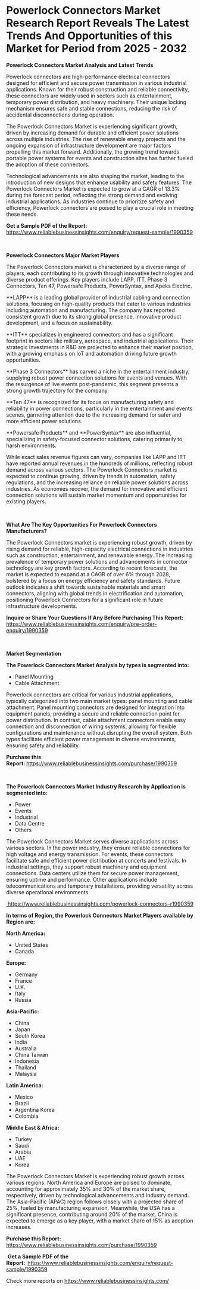<p><h1>Powerlock Connectors Market Research Report Reveals The Latest Trends And Opportunities of this Market for Period from 2025 - 2032</h1></p><p><strong>Powerlock Connectors Market Analysis and Latest Trends</strong></p>
<p><p>Powerlock connectors are high-performance electrical connectors designed for efficient and secure power transmission in various industrial applications. Known for their robust construction and reliable connectivity, these connectors are widely used in sectors such as entertainment, temporary power distribution, and heavy machinery. Their unique locking mechanism ensures safe and stable connections, reducing the risk of accidental disconnections during operation.</p><p>The Powerlock Connectors Market is experiencing significant growth, driven by increasing demand for durable and efficient power solutions across multiple industries. The rise of renewable energy projects and the ongoing expansion of infrastructure development are major factors propelling this market forward. Additionally, the growing trend towards portable power systems for events and construction sites has further fueled the adoption of these connectors.</p><p>Technological advancements are also shaping the market, leading to the introduction of new designs that enhance usability and safety features. The Powerlock Connectors Market is expected to grow at a CAGR of 13.3% during the forecast period, reflecting the strong demand and evolving industrial applications. As industries continue to prioritize safety and efficiency, Powerlock connectors are poised to play a crucial role in meeting these needs.</p></p>
<p><strong>Get a Sample PDF of the Report:&nbsp;</strong> <a href="https://www.reliablebusinessinsights.com/enquiry/request-sample/1990359?utm_campaign=2317&utm_medium=2&utm_source=Github&utm_content=ia&utm_term=20022025&utm_id=powerlock-connectors">https://www.reliablebusinessinsights.com/enquiry/request-sample/1990359</a></p>
<p>&nbsp;</p>
<p><strong>Powerlock Connectors Major Market Players</strong></p>
<p><p>The Powerlock Connectors market is characterized by a diverse range of players, each contributing to its growth through innovative technologies and diverse product offerings. Key players include LAPP, ITT, Phase 3 Connectors, Ten 47, Powersafe Products, PowerSyntax, and Apeks Electric.</p><p>**LAPP** is a leading global provider of industrial cabling and connection solutions, focusing on high-quality products that cater to various industries including automation and manufacturing. The company has reported consistent growth due to its strong global presence, innovative product development, and a focus on sustainability.</p><p>**ITT** specializes in engineered connectors and has a significant footprint in sectors like military, aerospace, and industrial applications. Their strategic investments in R&D are projected to enhance their market position, with a growing emphasis on IoT and automation driving future growth opportunities.</p><p>**Phase 3 Connectors** has carved a niche in the entertainment industry, supplying robust power connection solutions for events and venues. With the resurgence of live events post-pandemic, this segment presents a strong growth trajectory for the company.</p><p>**Ten 47** is recognized for its focus on manufacturing safety and reliability in power connections, particularly in the entertainment and events scenes, garnering attention due to the increasing demand for safer and more efficient power solutions.</p><p>**Powersafe Products** and **PowerSyntax** are also influential, specializing in safety-focused connector solutions, catering primarily to harsh environments.</p><p>While exact sales revenue figures can vary, companies like LAPP and ITT have reported annual revenues in the hundreds of millions, reflecting robust demand across various sectors. The Powerlock Connectors market is expected to continue growing, driven by trends in automation, safety regulations, and the increasing reliance on reliable power solutions across industries. As economies recover, the demand for innovative and efficient connection solutions will sustain market momentum and opportunities for existing players.</p></p>
<p>&nbsp;</p>
<p><strong>What Are The Key Opportunities For Powerlock Connectors Manufacturers?</strong></p>
<p><p>The Powerlock Connectors market is experiencing robust growth, driven by rising demand for reliable, high-capacity electrical connections in industries such as construction, entertainment, and renewable energy. The increasing prevalence of temporary power solutions and advancements in connector technology are key growth factors. According to recent forecasts, the market is expected to expand at a CAGR of over 6% through 2028, bolstered by a focus on energy efficiency and safety standards. Future outlook indicates a shift towards sustainable materials and smart connectors, aligning with global trends in electrification and automation, positioning Powerlock Connectors for a significant role in future infrastructure developments.</p></p>
<p><strong>Inquire or Share Your Questions If Any Before Purchasing This Report:</strong> <a href="https://www.reliablebusinessinsights.com/enquiry/pre-order-enquiry/1990359?utm_campaign=2317&utm_medium=2&utm_source=Github&utm_content=ia&utm_term=20022025&utm_id=powerlock-connectors">https://www.reliablebusinessinsights.com/enquiry/pre-order-enquiry/1990359</a></p>
<p>&nbsp;</p>
<p><strong>Market Segmentation</strong></p>
<p><strong>The Powerlock Connectors Market Analysis by types is segmented into:</strong></p>
<p><ul><li>Panel Mounting</li><li>Cable Attachment</li></ul></p>
<p><p>Powerlock connectors are critical for various industrial applications, typically categorized into two main market types: panel mounting and cable attachment. Panel mounting connectors are designed for integration into equipment panels, providing a secure and reliable connection point for power distribution. In contrast, cable attachment connectors enable easy connection and disconnection of wiring systems, allowing for flexible configurations and maintenance without disrupting the overall system. Both types facilitate efficient power management in diverse environments, ensuring safety and reliability.</p></p>
<p><strong>Purchase this Report:&nbsp;</strong><a href="https://www.reliablebusinessinsights.com/purchase/1990359?utm_campaign=2317&utm_medium=2&utm_source=Github&utm_content=ia&utm_term=20022025&utm_id=powerlock-connectors">https://www.reliablebusinessinsights.com/purchase/1990359</a></p>
<p>&nbsp;</p>
<p><strong>The Powerlock Connectors Market Industry Research by Application is segmented into:</strong></p>
<p><ul><li>Power</li><li>Events</li><li>Industrial</li><li>Data Centre</li><li>Others</li></ul></p>
<p><p>The Powerlock Connectors Market serves diverse applications across various sectors. In the power industry, they ensure reliable connections for high voltage and energy transmission. For events, these connectors facilitate safe and efficient power distribution at concerts and festivals. In industrial settings, they support robust machinery and equipment connections. Data centers utilize them for secure power management, ensuring uptime and performance. Other applications include telecommunications and temporary installations, providing versatility across diverse operational environments.</p></p>
<p><a href="https://www.reliablebusinessinsights.com/powerlock-connectors-r1990359?utm_campaign=2317&utm_medium=2&utm_source=Github&utm_content=ia&utm_term=20022025&utm_id=powerlock-connectors">&nbsp;https://www.reliablebusinessinsights.com/powerlock-connectors-r1990359</a></p>
<p><strong>In terms of Region, the Powerlock Connectors Market Players available by Region are:</strong></p>
<p>
    <p> <strong> North America: </strong>
        <ul>
            <li>United States</li>
            <li>Canada</li>
        </ul>
        </p> 
    <p> <strong> Europe: </strong>
        <ul>
            <li>Germany</li>
            <li>France</li>
            <li>U.K.</li>
            <li>Italy</li>
            <li>Russia</li>
        </ul>
        </p> 
    <p> <strong> Asia-Pacific: </strong>
        <ul>
            <li>China</li>
            <li>Japan</li>
            <li>South Korea</li>
            <li>India</li>
            <li>Australia</li>
            <li>China Taiwan</li>
            <li>Indonesia</li>
            <li>Thailand</li>
            <li>Malaysia</li>
        </ul>
        </p> 
    <p> <strong> Latin America: </strong>
        <ul>
            <li>Mexico</li>
            <li>Brazil</li>
            <li>Argentina Korea</li>
            <li>Colombia</li>
        </ul>
        </p> 
    <p> <strong> Middle East & Africa: </strong>
        <ul>
            <li>Turkey</li>
            <li>Saudi</li>
            <li>Arabia</li>
            <li>UAE</li>
            <li>Korea</li>
        </ul>
    </p>
    </p>
<p><p>The Powerlock Connectors Market is experiencing robust growth across various regions. North America and Europe are poised to dominate, accounting for approximately 35% and 30% of the market share, respectively, driven by technological advancements and industry demand. The Asia-Pacific (APAC) region follows closely with a projected share of 25%, fueled by manufacturing expansion. Meanwhile, the USA has a significant presence, contributing around 20% of the market. China is expected to emerge as a key player, with a market share of 15% as adoption increases.</p></p>
<p><strong>Purchase this Report: </strong><a href="https://www.reliablebusinessinsights.com/purchase/1990359?utm_campaign=2317&utm_medium=2&utm_source=Github&utm_content=ia&utm_term=20022025&utm_id=powerlock-connectors">https://www.reliablebusinessinsights.com/purchase/1990359</a></p>
<p>&nbsp;<strong>Get a Sample PDF of the Report:&nbsp;&nbsp;</strong><a href="https://www.reliablebusinessinsights.com/enquiry/request-sample/1990359?utm_campaign=2317&utm_medium=2&utm_source=Github&utm_content=ia&utm_term=20022025&utm_id=powerlock-connectors">https://www.reliablebusinessinsights.com/enquiry/request-sample/1990359</a></p>
<p><strong></strong></p>
<p>Check more reports on <a href="https://www.reliablebusinessinsights.com/?utm_campaign=2317&utm_medium=2&utm_source=Github&utm_content=ia&utm_term=20022025&utm_id=powerlock-connectors">https://www.reliablebusinessinsights.com/</a></p>